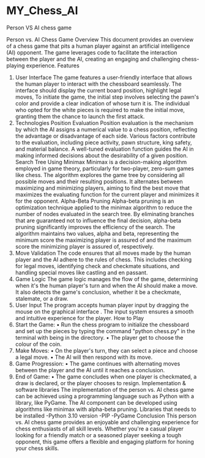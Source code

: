 # MY_Chess_AI
Person VS AI chess game

Person vs. AI Chess Game
Overview
This document provides an overview of a chess game that pits a human player against an artificial intelligence (AI) opponent. The game leverages code to facilitate the interaction between the player and the AI, creating an engaging and challenging chess-playing experience.
Features
1. User Interface
The game features a user-friendly interface that allows the human player to interact with the chessboard seamlessly. The interface should display the current board position, highlight legal moves, To initiate the game, the initial step involves selecting the pawn's color and provide a clear indication of whose turn it is. The individual who opted for the white pieces is required to make the initial move, granting them the chance to launch the first attack.
2. Technologies
Position Evaluation
Position evaluation is the mechanism by which the AI assigns a numerical value to a chess position, reflecting the advantage or disadvantage of each side. Various factors contribute to the evaluation, including piece activity, pawn structure, king safety, and material balance. A well-tuned evaluation function guides the AI in making informed decisions about the desirability of a given position.
Search Tree Using Minimax
Minimax is a decision-making algorithm employed in game theory, particularly for two-player, zero-sum games like chess. The algorithm explores the game tree by considering all possible moves and their resulting positions. It alternates between maximizing and minimizing players, aiming to find the best move that maximizes the evaluating function for the current player and minimizes it for the opponent.
Alpha-Beta Pruning
Alpha-beta pruning is an optimization technique applied to the minimax algorithm to reduce the number of nodes evaluated in the search tree. By eliminating branches that are guaranteed not to influence the final decision, alpha-beta pruning significantly improves the efficiency of the search. The algorithm maintains two values, alpha and beta, representing the minimum score the maximizing player is assured of and the maximum score the minimizing player is assured of, respectively.
3. Move Validation
The code ensures that all moves made by the human player and the AI adhere to the rules of chess. This includes checking for legal moves, identifying check and checkmate situations, and handling special moves like castling and en passant.
4. Game Logic
The game logic manages the flow of the game, determining when it's the human player's turn and when the AI should make a move. It also detects the game's conclusion, whether it be a checkmate, stalemate, or a draw.
5. User Input
The program accepts human player input by dragging the mouse  on the graphical interface . The input system ensures a smooth and intuitive experience for the player.
How to Play
1.	Start the Game:
•	Run the chess program  to initialize the chessboard and set up the pieces by typing the command "python chess.py" in the terminal with being in the directory.
•	The player get to choose the colour of the coin.
2.	Make Moves:
•	On the player's turn, they can select a piece and choose a legal move.
•	The AI will then respond with its move.
3.	Game Progression:
•	The game continues with alternating moves between the player and the AI until it reaches a conclusion.
4.	End of Game:
•	The game concludes when one player is checkmated, a draw is declared, or the player chooses to resign.
Implementation & software libraries
The implementation of the person vs. AI chess game can be achieved using a programming language such as Python with a  library, like PyGame. The AI component can be developed using algorithms like minimax with alpha-beta pruning.
Libraries that needs to be installed
-Python 3.10 version
-PIP
-PyGame
Conclusion
This person vs. AI chess game provides an enjoyable and challenging experience for chess enthusiasts of all skill levels. Whether you're a casual player looking for a friendly match or a seasoned player seeking a tough opponent, this game offers a flexible and engaging platform for honing your chess skills.
